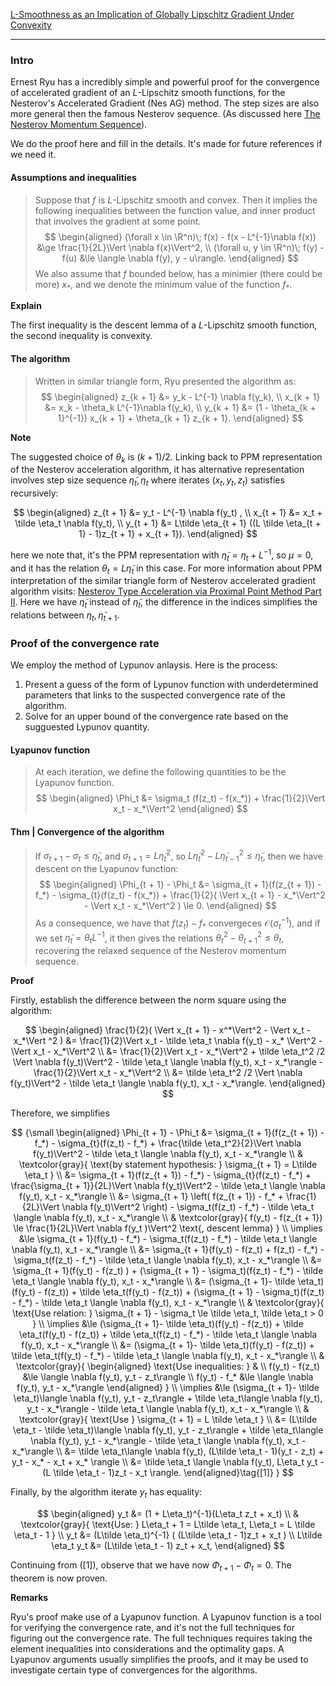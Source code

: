 [L-Smoothness as an Implication of Globally Lipschitz Gradient Under Convexity](../AMATH%20516%20Numerical%20Optimizations/Global%20Lipschitz%20Gradient,%20Strong%20Smoothness,%20Equivalence%20and%20Implications.md)


---
### **Intro**

Ernest Ryu has a incredibly simple and powerful proof for the convergence of accelerated gradient of an $L$-Lipschitz smooth functions, for the Nesterov's Accelerated Gradient (Nes AG) method. 
The step sizes are also more general then the famous Nesterov sequence. (As discussed here [The Nesterov Momentum Sequence](The%20Nesterov%20Momentum%20Sequence.md)). 

We do the proof here and fill in the details. 
It's made for future references if we need it. 


#### **Assumptions and inequalities**
> Suppose that $f$ is $L$-Lipschitz smooth and convex. 
> Then it implies the following inequalities between the function value, and inner product that involves the gradient at some point. 
> $$
> \begin{aligned}
>     (\forall x \in \R^n)\; f(x) - f(x - L^{-1}\nabla f(x)) 
>     &\ge \frac{1}{2L}\Vert \nabla f(x)\Vert^2, 
>     \\
>     (\forall u, y \in \R^n)\; 
>     f(y) - f(u) &\le \langle \nabla f(y), y - u\rangle. 
> \end{aligned}
> $$
> We also assume that $f$ bounded below, has a minimier (there could be more) $x_*$, and we denote the minimum value of the function $f_*$. 

**Explain**

The first inequality is the descent lemma of a $L$-Lipschitz smooth function, the second inequality is convexity. 

#### **The algorithm**
> Written in similar triangle form, Ryu presented the algorithm as: 
> $$
> \begin{aligned}
>     z_{k + 1} &= y_k - L^{-1} \nabla f(y_k), 
>     \\
>     x_{k + 1} &= x_k - \theta_k L^{-1}\nabla f(y_k), 
>     \\
>     y_{k + 1} &= (1 - \theta_{k + 1}^{-1}) x_{k + 1}
>      + 
>     \theta_{k + 1} z_{k + 1}. 
> \end{aligned}
> $$

**Note**

The suggested choice of $\theta_k$ is $(k + 1)/ 2$. 
Linking back to PPM representation of the Nesterov acceleration algorithm, it has alternative representation involves step size sequence $\tilde \eta_t, \eta_t$ where iterates $(x_t, y_t, z_t)$ satisfies recursively: 

$$
\begin{aligned}
    z_{t + 1} &= y_t - L^{-1} \nabla f(y_t) , 
    \\
    x_{t + 1} &= x_t + \tilde \eta_t \nabla f(y_t), 
    \\
    y_{t + 1} &= 
    L\tilde \eta_{t + 1} ((L \tilde \eta_{t + 1} - 1)z_{t + 1} + x_{t + 1}). 
\end{aligned}
$$

here we note that, it's the PPM representation with $\tilde \eta_t = \eta_t + L^{-1}$, so $\mu = 0$, and it has the relation $\theta_t = L \tilde \eta_t$ in this case. 
For more information about PPM interpretation of the similar triangle form of Nesterov accelerated gradient algorithm visits: [Nesterov Type Acceleration via Proximal Point Method Part II](Nesterov%20Type%20Acceleration%20via%20Proximal%20Point%20Method%20Part%20II.md). Here we have $\tilde \eta_{t}$ instead 
of $\tilde \eta_t$, the difference in the indices simplifies the relations between $\eta_t, \tilde \eta_{t + 1}$. 


### **Proof of the convergence rate**

We employ the method of Lypunov anlaysis. 
Here is the process: 
1. Present a guess of the form of Lypunov function with underdetermined parameters that links to the suspected convergence rate of the algorithm. 
2. Solve for an upper bound of the convergence rate based on the sugguested Lypunov quantity. 

#### **Lyapunov function**
> At each iteration, we define the following quantities to be the Lyapunov function. 
> $$
> \begin{aligned}
>     \Phi_t &= \sigma_t (f(z_t) - f(x_*)) + 
>     \frac{1}{2}\Vert x_t - x_*\Vert^2 
> \end{aligned}
> $$


#### **Thm | Convergence of the algorithm**
> If $\sigma_{t + 1} - \sigma_t \le \tilde \eta_t$, and $\sigma_{t + 1} = L \tilde \eta_t^2$, so $L\tilde \eta_t^2 - L \tilde \eta_{t -1}^2 \le \tilde \eta_t$, then we have descent on the Lyapunov function: 
> $$
> \begin{aligned}
>     \Phi_{t + 1} - \Phi_t &= \sigma_{t + 1}(f(z_{t + 1}) - f_*) 
>     - \sigma_{t}(f(z_t) - f(x_*)) + 
>     \frac{1}{2}(
>         \Vert x_{t + 1} - x_*\Vert^2 
>         - 
>         \Vert x_t - x_*\Vert^2
>     ) \le 0. 
> \end{aligned}
> $$
> As a consequence, we have that $f(z_t) - f_*$ convergeces $\mathcal O(\sigma_t^{-1})$, and if we set $\tilde \eta_t = \theta_t L^{-1}$, it then gives the relations $\theta_t^2 - \theta_{t + 1}^2 \le \theta_t$, recovering the relaxed sequence of the Nesterov momentum sequence. 

**Proof**

Firstly, establish the difference between the norm square using the algorithm: 

$$
\begin{aligned}
    \frac{1}{2}(
        \Vert x_{t + 1} - x^*\Vert^2 - 
        \Vert x_t - x_*\Vert    ^2
    )
    &= 
    \frac{1}{2}\Vert 
        x_t - \tilde \eta_t \nabla f(y_t) - x_*
    \Vert^2 - \Vert x_t - x_*\Vert^2
    \\
    &= 
    \frac{1}{2}\Vert x_t - x_*\Vert^2 
    + \tilde \eta_t^2 /2 \Vert \nabla f(y_t)\Vert^2 
    - \tilde \eta_t \langle \nabla f(y_t), x_t - x_*\rangle - 
    \frac{1}{2}\Vert x_t - x_*\Vert^2 
    \\
    &= 
    \tilde \eta_t^2 /2 \Vert \nabla f(y_t)\Vert^2 
    - \tilde \eta_t \langle \nabla f(y_t), x_t - x_*\rangle. 
\end{aligned}
$$

Therefore, we simplifies 

$$
{\small
\begin{aligned}
    \Phi_{t + 1} - \Phi_t &= 
    \sigma_{t + 1}(f(z_{t + 1}) - f_*) 
    - \sigma_{t}(f(z_t) - f_*) 
    + 
    \frac{\tilde \eta_t^2}{2}\Vert \nabla f(y_t)\Vert^2 - 
    \tilde \eta_t \langle \nabla f(y_t), x_t - x_*\rangle
    \\
    & \textcolor{gray}{
        \text{by statement hypothesis: } \sigma_{t + 1} = L\tilde \eta_t
    }
    \\
    &= 
    \sigma_{t + 1}(f(z_{t + 1}) - f_*) 
    - \sigma_{t}(f(z_t) - f_*) 
    + 
    \frac{\sigma_{t + 1}}{2L}\Vert \nabla f(y_t)\Vert^2 - 
    \tilde \eta_t \langle \nabla f(y_t), x_t - x_*\rangle
    \\
    &= \sigma_{t + 1} 
    \left(
        f(z_{t + 1}) - f_* + \frac{1}{2L}\Vert \nabla f(y_t)\Vert^2 
    \right)
    - \sigma_t(f(z_t) - f_*)
    - \tilde \eta_t \langle \nabla f(y_t), x_t - x_*\rangle
    \\
    & \textcolor{gray}{
        f(y_t) - f(z_{t + 1}) \le \frac{1}{2L}\Vert \nabla f(y_t )\Vert^2 
        \text{, descent lemma}
    }
    \\
    \implies 
    &\le 
    \sigma_{t + 1}(f(y_t) - f_*) - \sigma_t(f(z_t) - f_*)
     - \tilde \eta_t \langle \nabla f(y_t), x_t - x_*\rangle
    \\
    &= 
    \sigma_{t + 1}(f(y_t) - f(z_t) + f(z_t) - f_*) - \sigma_t(f(z_t) - f_*)
     - \tilde \eta_t \langle \nabla f(y_t), x_t - x_*\rangle
    \\
    &= \sigma_{t + 1}(f(y_t) - f(z_t) ) +
    (\sigma_{t + 1} - \sigma_t)(f(z_t) - f_*)
    - \tilde \eta_t \langle \nabla f(y_t), x_t - x_*\rangle
    \\
    &= (\sigma_{t + 1}- \tilde \eta_t)(f(y_t) - f(z_t)) +
    \tilde \eta_t(f(y_t) - f(z_t)) + 
    (\sigma_{t + 1} - \sigma_t)(f(z_t) - f_*)
    - \tilde \eta_t \langle \nabla f(y_t), x_t - x_*\rangle
    \\
    & \textcolor{gray}{
        \text{Use relation: }
        \sigma_{t + 1} - \sigma_t \le \tilde \eta_t, \tilde \eta_t > 0
    }
    \\
    \implies 
    &\le 
    (\sigma_{t + 1}- \tilde \eta_t)(f(y_t) - f(z_t)) +
    \tilde \eta_t(f(y_t) - f(z_t)) + 
    \tilde \eta_t(f(z_t) - f_*)
    - \tilde \eta_t \langle \nabla f(y_t), x_t - x_*\rangle
    \\
    &= 
    (\sigma_{t + 1}- \tilde \eta_t)(f(y_t) - f(z_t)) +
    \tilde \eta_t(f(y_t) - f_*)
    - \tilde \eta_t \langle \nabla f(y_t), x_t - x_*\rangle
    \\
    & \textcolor{gray}{
        \begin{aligned}
            \text{Use inequalities: } &
            \\
            f(y_t) - f(z_t) 
            &\le \langle \nabla f(y_t), y_t - z_t\rangle
            \\
            f(y_t) - f_* 
            &\le \langle \nabla f(y_t), y_t - x_*\rangle
        \end{aligned} 
    }
    \\
    \implies &\le 
    (\sigma_{t + 1}- \tilde \eta_t)\langle \nabla f(y_t), y_t - z_t\rangle +
    \tilde \eta_t\langle \nabla f(y_t), y_t - x_*\rangle
    - \tilde \eta_t \langle \nabla f(y_t), x_t - x_*\rangle
    \\
    & \textcolor{gray}{
        \text{Use } \sigma_{t + 1} = L \tilde \eta_t 
    }
    \\
    &= 
    (L\tilde \eta_t - \tilde \eta_t)\langle \nabla f(y_t), y_t - z_t\rangle +
    \tilde \eta_t\langle \nabla f(y_t), y_t - x_*\rangle
    - \tilde \eta_t \langle \nabla f(y_t), x_t - x_*\rangle
    \\
    &= 
    \tilde \eta_t\langle 
        \nabla f(y_t), 
        (L\tilde \eta_t - 1)(y_t - z_t) + y_t - x_* - x_t + x_*
    \rangle
    \\
    &= \tilde \eta_t
    \langle 
        \nabla f(y_t), 
        L\eta_t y_t - (L \tilde \eta_t - 1)z_t - x_t
    \rangle. 
\end{aligned}\tag{[1]}
}
$$

Finally, by the algorithm iterate $y_t$ has equality: 

$$
\begin{aligned}
    y_t &= (1 + L\eta_t)^{-1}(L\eta_t z_t + x_t)
    \\
    & \textcolor{gray}{
        \text{Use: } L\eta_t + 1 = L\tilde \eta_t, L\eta_t = L \tilde \eta_t - 1
    }
    \\
    y_t &= 
    (L\tilde \eta_t)^{-1}
    (
        (L\tilde \eta_t - 1)z_t + x_t
    )
    \\
    L\tilde \eta_t y_t &= 
    (L\tilde \eta_t - 1) z_t + x_t, 
\end{aligned}
$$

Continuing from (\[1\]), observe that we have now $\Phi_{t + 1} - \Phi_t = 0$. 
The theorem is now proven. 

**Remarks**

Ryu's proof make use of a Lyapunov function. 
A Lyapunov function is a tool for verifying the convergence rate, and it's not the full techniques for figuring out the convergence rate. 
The full techniques requires taking the element inequalities into considerations and the optimality gaps. 
A Lyapunov arguments usually simplifies the proofs, and it may be used to investigate certain type of convergences for the algorithms. 
